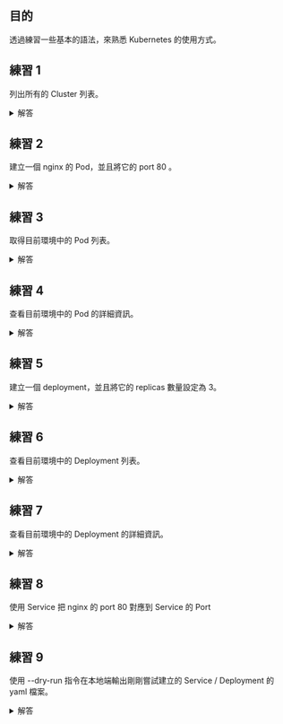 ## 目的

透過練習一些基本的語法，來熟悉 Kubernetes 的使用方式。

## 練習 1
列出所有的 Cluster 列表。
<details>
 <summary>解答</summary>

 ```bash
 kubectl config get-contexts
 ```
</details>

## 練習 2

建立一個 nginx 的 Pod，並且將它的 port 80 。

<details>
 <summary>解答</summary>

 ```bash
 kubectl run nginx --image=nginx --port=80 --namespace=<yournamespace>
 ```
</details>

## 練習 3

取得目前環境中的 Pod 列表。
<details>
 <summary>解答</summary>

 ```bash
  kubectl get pods
 ```
</details>

## 練習 4

查看目前環境中的 Pod 的詳細資訊。
<details>
 <summary>解答</summary>

 ```bash
  kubectl describe pod nginx
 ```
</details>


## 練習 5

建立一個 deployment，並且將它的 replicas 數量設定為 3。

<details>
 <summary>解答</summary>

 ```bash
 kubectl create deployment nginx --image=nginx --replicas=3
 ```
 </details>


 ## 練習 6

查看目前環境中的 Deployment 列表。

<details>
 <summary>解答</summary>

 ```bash
 kubectl get deployments
 ```
 </details>

## 練習 7

查看目前環境中的 Deployment 的詳細資訊。

<details>
 <summary>解答</summary>

 ```bash
 kubectl describe deployment nginx
 ```
 </details>

## 練習 8
使用 Service 把 nginx 的 port 80 對應到 Service 的 Port

<details>
 <summary>解答</summary>

 ```bash
 kubectl expose deployment nginx --port=80 --target-port=80 --type=ClusterIP
 ```
 </details>

## 練習 9

使用 --dry-run 指令在本地端輸出剛剛嘗試建立的 Service / Deployment 的 yaml 檔案。

<details>
 <summary>解答</summary>

 ```bash
 kubectl create deployment nginx --image=nginx --replicas=3 --dry-run -o yaml
 ```

  ```bash
  kubectl expose deployment nginx --port=80 --target-port=80 --type=ClusterIP --dry-run -o yaml
  ```
 </details>
